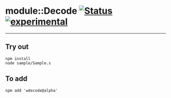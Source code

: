 
# module::Decode  [![Status](https://github.com/Wandalen/wDecode/workflows/Test/badge.svg)](https://github.com/Wandalen/wDecode/actions?query=workflow%3ATest) [![experimental](https://img.shields.io/badge/stability-experimental-orange.svg)](https://github.com/emersion/stability-badges#experimental)

___

## Try out
```
npm install
node sample/Sample.s
```

## To add
```
npm add 'wdecode@alpha'
```

